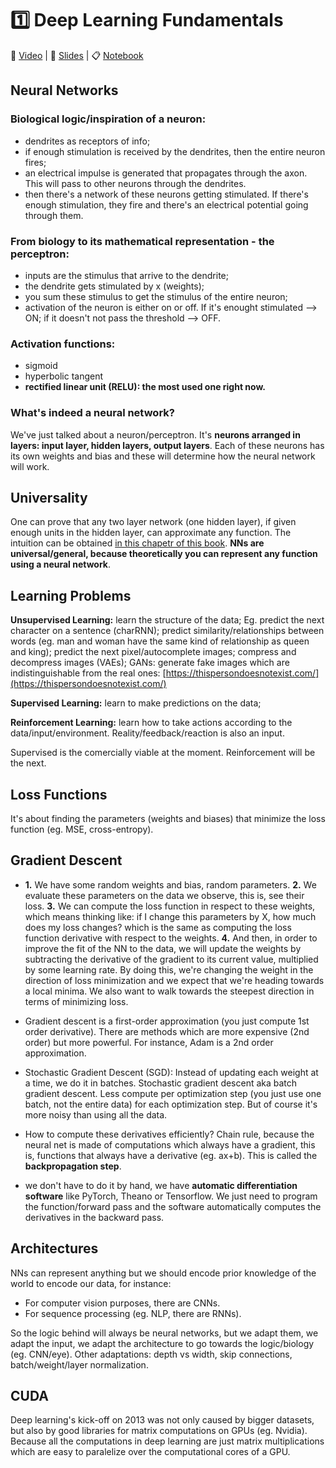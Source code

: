 # 1️⃣ Deep Learning Fundamentals
📼 [Video](https://www.youtube.com/watch?v=fGxWfEuUu0w&feature=emb_title&ab_channel=FullStackDeepLearning) | 📖 [Slides](https://github.com/filipafcastro/fullstack_deeplearning_course/blob/main/Lectures/1%20-%20Deep%20Learning%20Fundamentals/1.%20Deep%20Learning%20Fundamentals.pdf) | 📋 [Notebook](https://github.com/filipafcastro/fullstack_deeplearning_course/blob/main/Lectures/1%20-%20Deep%20Learning%20Fundamentals/neural_network_coding.ipynb)

## Neural Networks

### Biological logic/inspiration of a neuron: 
+ dendrites as receptors of info;
+ if enough stimulation is received by the dendrites, then the entire neuron fires;
+ an electrical impulse is generated that propagates through the axon. This will pass to other neurons through the dendrites. 
+ then there's a network of these neurons getting stimulated. If there's enough stimulation, they fire and there's an electrical potential going through them.

### From biology to its mathematical representation -  the perceptron: 
+ inputs are the stimulus that arrive to the dendrite; 
+ the dendrite gets stimulated by x (weights);
+ you sum  these stimulus to get the stimulus of the entire neuron; 
+ activation of the neuron is either on or off. If it's enought stimulated —> ON; if it doesn't not pass the threshold —> OFF.

### Activation functions:
+ sigmoid
+ hyperbolic tangent
+ **rectified linear unit (RELU): the most used one right now.**

### What's indeed a neural network? 
We've just talked about a neuron/perceptron. It's **neurons arranged in layers: input layer, hidden layers, output layers**. Each of these neurons has its own weights and bias and these will determine how the neural network will work.

## Universality
One can prove that any two layer network (one hidden layer), if given enough units in the hidden layer, can approximate any function. The intuition can be obtained [in this chapetr of this book](http://neuralnetworksanddeeplearning.com/chap4.html). **NNs are universal/general, because theoretically you can represent any function using a neural network**.

## Learning Problems
**Unsupervised Learning:** learn the structure of the data; Eg. predict the next character on a sentence (charRNN); predict similarity/relationships between words (eg. man and woman have the same kind of relationship as queen and king); predict the next pixel/autocomplete images; compress and decompress images (VAEs); GANs: generate fake images which are indistinguishable from the real ones: [https://thispersondoesnotexist.com/](https://thispersondoesnotexist.com/)

**Supervised Learning:** learn to make predictions on the data; 

**Reinforcement Learning:** learn how to take actions according to the data/input/environment. Reality/feedback/reaction is also an input. 

Supervised is the comercially viable at the moment. Reinforcement will be the next.

## Loss Functions
It's about finding the parameters (weights and biases) that minimize the loss function (eg. MSE, cross-entropy).

## Gradient Descent
+ **1.** We have some random weights and bias, random parameters.
**2.** We evaluate these parameters on the data we observe, this is, see their loss. 
**3.** We can compute the loss function in respect to these weights, which means thinking like: if I change this parameters by X, how much does my loss changes? which is the same as computing the loss function derivative with respect to the weights. 
**4.** And then, in order to improve the fit of the NN to the data, we will update the weights by subtracting the derivative of the gradient to its current value, multiplied by some learning rate. 
By doing this, we're changing the weight in the direction of loss minimization and we expect that we're heading towards a local minima. 
We also want to walk towards the steepest direction in terms of minimizing loss.

+ Gradient descent is a first-order approximation (you just compute 1st order derivative). There are methods which are more expensive (2nd order) but more powerful. For instance, Adam is a 2nd order approximation.

+ Stochastic Gradient Descent (SGD): Instead of updating each weight at a time, we do it in batches. Stochastic gradient descent aka batch gradient descent. Less compute per optimization step (you just use one batch, not the entire data) for each optimization step. But of course it's more noisy than using all the data.

+ How to compute these derivatives efficiently? Chain rule, because the neural net is made of computations which always have a gradient, this is, functions that always have a derivative (eg. ax+b). 
This is called the **backpropagation step**.

+ we don't have to do it by hand, we have **automatic differentiation software** like PyTorch, Theano or Tensorflow. We just need to program the function/forward pass and the software automatically computes the derivatives in the backward pass.

## Architectures

NNs can represent anything but we should encode prior knowledge of the world to encode our data, for instance:

+ For computer vision purposes, there are CNNs. 
+ For sequence processing (eg. NLP, there are RNNs). 

So the logic behind will always be neural networks, but we adapt them, we adapt the input, we adapt the architecture to go towards the logic/biology (eg. CNN/eye). 
Other adaptations: depth vs width, skip connections, batch/weight/layer normalization.

## CUDA
Deep learning's kick-off on 2013 was not only caused by bigger datasets, but also by good libraries for matrix computations on GPUs (eg. Nvidia). 
Because all the computations in deep learning are just matrix multiplications which are easy to paralelize over the computational cores of a GPU.
